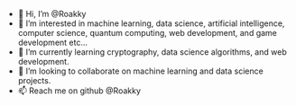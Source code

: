 - 👋 Hi, I’m @Roakky
- 👀 I’m interested in machine learning, data science, artificial intelligence, computer science, quantum computing, web development, and game development etc...
- 🌱 I’m currently learning cryptography, data science algorithms, and web development.
- 💞️ I’m looking to collaborate on machine learning and data science projects. 
- 📫 Reach me on github @Roakky

<!---
Roakky/Roakky is a ✨ special ✨ repository because its `README.md` (this file) appears on your GitHub profile.
You can click the Preview link to take a look at your changes.
--->
